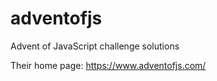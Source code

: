 # adventofjs
Advent of JavaScript challenge solutions

Their home page: https://www.adventofjs.com/
